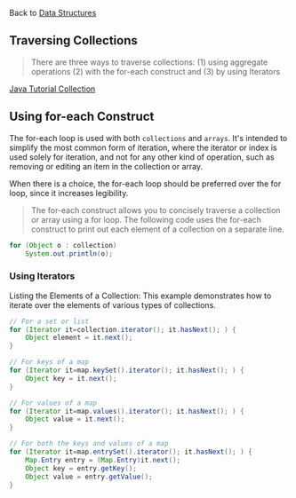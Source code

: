 Back to [Data Structures](index.md)

## Traversing Collections

> There are three ways to traverse collections:
> (1) using aggregate operations
> (2) with the for-each construct and
> (3) by using Iterators

[Java Tutorial Collection](http://docs.oracle.com/javase/tutorial/collections/interfaces/collection.html)

## Using for-each Construct

The for-each loop is used with both `collections` and `arrays`.
It's intended to simplify the most common form of iteration,
where the iterator or index is used solely for iteration,
and not for any other kind of operation, such as removing
or editing an item in the collection or array.

When there is a choice, the for-each loop should be preferred over the for loop,
since it increases legibility.

> The for-each construct allows you to concisely traverse a collection or array using a for loop.
> The following code uses the for-each construct to print out each element of a collection on a separate line.

```java
for (Object o : collection)
    System.out.println(o);
```

### Using Iterators

Listing the Elements of a Collection: This example demonstrates how to iterate
over the elements of various types of collections.

```java
// For a set or list
for (Iterator it=collection.iterator(); it.hasNext(); ) {
    Object element = it.next();
}

// For keys of a map
for (Iterator it=map.keySet().iterator(); it.hasNext(); ) {
    Object key = it.next();
}

// For values of a map
for (Iterator it=map.values().iterator(); it.hasNext(); ) {
    Object value = it.next();
}

// For both the keys and values of a map
for (Iterator it=map.entrySet().iterator(); it.hasNext(); ) {
    Map.Entry entry = (Map.Entry)it.next();
    Object key = entry.getKey();
    Object value = entry.getValue();
}
```

